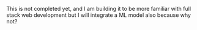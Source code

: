 This is not completed yet, and I am building it to be more familiar with full stack web development but I will integrate a ML model also because why not?
